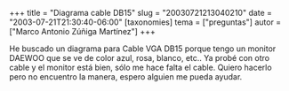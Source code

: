 +++
title = "Diagrama cable DB15"
slug = "20030721213040210"
date = "2003-07-21T21:30:40-06:00"
[taxonomies]
tema = ["preguntas"]
autor = ["Marco Antonio Zúñiga Martínez"]
+++

He buscado un diagrama para Cable VGA DB15 porque tengo un monitor
DAEWOO que se ve de color azul, rosa, blanco, etc.. Ya probé con otro
cable y el monitor está bien, sólo me hace falta el cable. Quiero
hacerlo pero no encuentro la manera, espero alguien me pueda ayudar.
